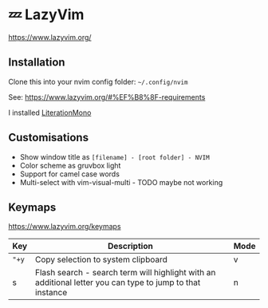 # 💤 LazyVim

https://www.lazyvim.org/

## Installation

Clone this into your nvim config folder: `~/.config/nvim`

See: https://www.lazyvim.org/#%EF%B8%8F-requirements

I installed [LiterationMono](https://github.com/ryanoasis/nerd-fonts/releases/download/v3.1.1/LiberationMono.zip)

## Customisations

- Show window title as `[filename] - [root folder] - NVIM`
- Color scheme as gruvbox light
- Support for camel case words
- Multi-select with vim-visual-multi - TODO maybe not working

## Keymaps

https://www.lazyvim.org/keymaps

| Key   | Description                                                                                               | Mode |
| ----- | --------------------------------------------------------------------------------------------------------- | ---- |
| `"+y` | Copy selection to system clipboard                                                                        | v    |
| s     | Flash search - search term will highlight with an additional letter you can type to jump to that instance | n    |
